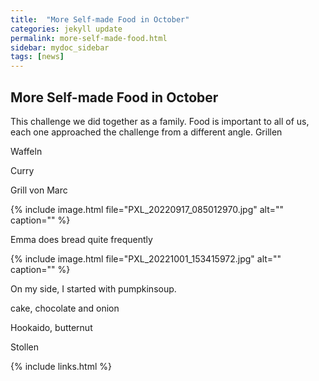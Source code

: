 ```yaml
---
title:  "More Self-made Food in October"
categories: jekyll update
permalink: more-self-made-food.html
sidebar: mydoc_sidebar
tags: [news]
---
```


## More Self-made Food in October

This challenge we did together as a family. Food is important to all of us, each one approached the challenge from a different angle.
Grillen

Waffeln

Curry

Grill von Marc

{% include image.html file="PXL_20220917_085012970.jpg" alt="" caption="" %}

Emma does bread quite frequently

{% include image.html file="PXL_20221001_153415972.jpg" alt="" caption="" %}

On my side, I started with pumpkinsoup.

cake, chocolate and onion

Hookaido, butternut

Stollen

{% include links.html %}
